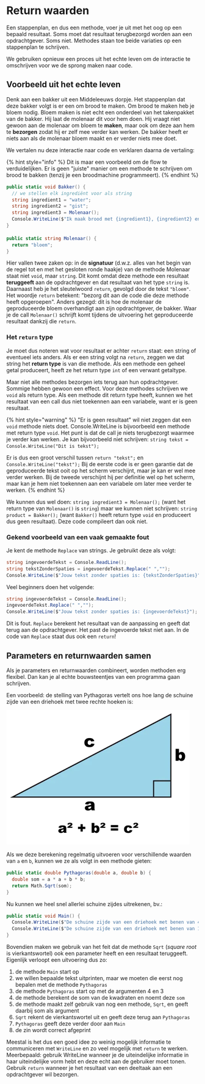 # Return waarden

Een stappenplan, en dus een methode, voer je uit met het oog op een bepaald resultaat. Soms moet dat resultaat terugbezorgd worden aan een opdrachtgever. Soms niet. Methodes staan toe beide variaties op een stappenplan te schrijven.

We gebruiken opnieuw een proces uit het echte leven om de interactie te omschrijven voor we de sprong maken naar code.

## Voorbeeld uit het echte leven

Denk aan een bakker uit een Middeleeuws dorpje. Het stappenplan dat deze bakker volgt is er een om brood te maken. Om brood te maken heb je bloem nodig. Bloem maken is niet echt een onderdeel van het takenpakket van de bakker. Hij laat de molenaar dit voor hem doen. Hij vraagt niet gewoon aan de molenaar om bloem te **maken**, maar ook om deze aan hem te **bezorgen** zodat hij er zelf mee verder kan werken. De bakker heeft er niets aan als de molenaar bloem maakt en er verder niets mee doet.

We vertalen nu deze interactie naar code en verklaren daarna de vertaling:

{% hint style="info" %}
Dit is maar een voorbeeld om de flow te verduidelijken. Er is geen "juiste" manier om een methode te schrijven om brood te bakken \(tenzij je een broodmachine programmeert\).
{% endhint %}

```csharp
public static void Bakker() {
  // we stellen elk ingrediënt voor als string
  string ingredient1 = "water";
  string ingredient2 = "gist";
  string ingredient3 = Molenaar();
  Console.WriteLine($"Ik maak brood met {ingredient1}, {ingredient2} en {ingredient3}");
}

public static string Molenaar() {
  return "bloem";
}
```

Hier vallen twee zaken op: in de **signatuur** \(d.w.z. alles van het begin van de regel tot en met het gesloten ronde haakje\) van de methode Molenaar staat niet `void`, maar `string`. Dit komt omdat deze methode een resultaat **teruggeeft** aan de opdrachtgever en dat resultaat van het type `string` is. Daarnaast heb je het sleutelwoord `return`, gevolgd door de tekst `"bloem"`. Het woordje `return` betekent: "bezorg dit aan de code die deze methode heeft opgeroepen". Anders gezegd: dit is hoe de molenaar de geproduceerde bloem overhandigt aan zijn opdrachtgever, de bakker. Waar je de call `Molenaar()` schrijft komt tijdens de uitvoering het geproduceerde resultaat dankzij die `return`.

### Het `return` type

Je moet dus noteren wat voor resultaat er achter `return` staat: een string of eventueel iets anders. Als er een string volgt na `return`, zeggen we dat string het **return type** is van die methode. Als een methode een geheel getal produceert, heeft ze het return type `int` of een verwant getaltype.

Maar niet alle methodes bezorgen iets terug aan hun opdrachtgever. Sommige hebben gewoon een effect. Voor deze methodes schrijven we `void` als return type. Als een methode dit return type heeft, kunnen we het resultaat van een call dus niet toekennen aan een variabele, want er is geen resultaat.

{% hint style="warning" %}
"Er is geen resultaat" wil niet zeggen dat een `void` methode niets doet. Console.WriteLine is bijvoorbeeld een methode met return type `void`. Het punt is dat de call je niets terugbezorgt waarmee je verder kan werken. Je kan bijvoorbeeld niet schrijven: `string tekst = Console.WriteLine("Dit is tekst");`

Er is dus een groot verschil tussen `return "tekst";` en `Console.WriteLine("tekst");` Bij de eerste code is er geen garantie dat de geproduceerde tekst ooit op het scherm verschijnt, maar je kan er wel mee verder werken. Bij de tweede verschijnt hij per definitie wel op het scherm, maar kan je hem niet toekennen aan een variabele om later mee verder te werken.
{% endhint %}

We kunnen dus wel doen: `string ingredient3 = Molenaar();` \(want het return type van `Molenaar()` is `string`\) maar we kunnen niet schrijven: `string product = Bakker();` \(want `Bakker()` heeft return type `void` en produceert dus geen resultaat\). Deze code compileert dan ook niet.

### Gekend voorbeeld van een vaak gemaakte fout

Je kent de methode `Replace` van strings. Je gebruikt deze als volgt:

```csharp
string ingevoerdeTekst = Console.ReadLine();
string tekstZonderSpaties = ingevoerdeTekst.Replace(" ","");
Console.WriteLine($"Jouw tekst zonder spaties is: {tekstZonderSpaties}");
```

Veel beginners doen het volgende:

```csharp
string ingevoerdeTekst = Console.ReadLine();
ingevoerdeTekst.Replace(" ","");
Console.WriteLine($"Jouw tekst zonder spaties is: {ingevoerdeTekst}");
```

Dit is fout. `Replace` berekent het resultaat van de aanpassing en geeft dat terug aan de opdrachtgever. Het past de ingevoerde tekst niet aan. In de code van `Replace` staat dus ook een `return`!

## Parameters en returnwaarden samen

Als je parameters en returnwaarden combineert, worden methoden erg flexibel. Dan kan je al echte bouwsteentjes van een programma gaan schrijven.

Een voorbeeld: de stelling van Pythagoras vertelt ons hoe lang de schuine zijde van een driehoek met twee rechte hoeken is:

![](../../.gitbook/assets/getimage.png)

Als we deze berekening regelmatig uitvoeren voor verschillende waarden van `a` en `b`, kunnen we ze als volgt in een methode gieten:

```csharp
public static double Pythagoras(double a, double b) {
  double som = a * a + b * b;
  return Math.Sqrt(som);
}
```

Nu kunnen we heel snel allerlei schuine zijdes uitrekenen, bv.:

```csharp
public static void Main() {
  Console.WriteLine($"De schuine zijde van een driehoek met benen van 4cm en 3cm is {Pythagoras(4,3)}cm");
  Console.WriteLine($"De schuine zijde van een driehoek met benen van 12cm en 2cm is {Pythagoras(12,2)}cm");
}
```

Bovendien maken we gebruik van het feit dat de methode `Sqrt` \(_square root_ is vierkantswortel\) ook een parameter heeft en een resultaat teruggeeft. Eigenlijk verloopt een uitvoering dus zo:

1. de methode `Main` start op
2. we willen bepaalde tekst uitprinten, maar we moeten die eerst nog bepalen met de methode `Pythagoras`
3. de methode `Pythagoras` start op met de argumenten 4 en 3
4. de methode berekent de som van de kwadraten en noemt deze `som`
5. de methode maakt zelf gebruik van nog een methode, `Sqrt`, en geeft daarbij som als argument
6. `Sqrt` rekent de vierkantswortel uit en geeft deze terug aan `Pythagoras`
7. `Pythagoras` geeft deze verder door aan `Main`
8. de zin wordt correct afgeprint

Meestal is het dus een goed idee zo weinig mogelijk informatie te communiceren met `WriteLine` en zo veel mogelijk met `return` te werken. Meerbepaald: gebruik WriteLine wanneer je de uiteindelijke informatie in haar uiteindelijke vorm hebt en deze echt aan de gebruiker moet tonen. Gebruik `return` wanneer je het resultaat van een deeltaak aan een opdrachtgever wil bezorgen.

